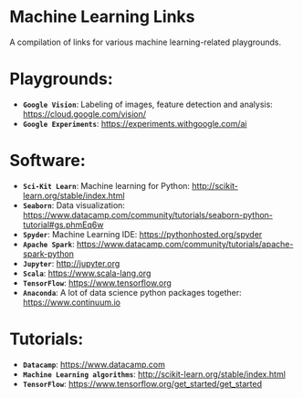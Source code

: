 # Machine Learning Links
A compilation of links for various machine learning-related playgrounds.

# Playgrounds:
- **`Google Vision`**: Labeling of images, feature detection and analysis:
https://cloud.google.com/vision/
- **`Google Experiments`**:
https://experiments.withgoogle.com/ai


# Software:
- **`Sci-Kit Learn`**: Machine learning for Python:
http://scikit-learn.org/stable/index.html
- **`Seaborn`**: Data visualization:
https://www.datacamp.com/community/tutorials/seaborn-python-tutorial#gs.phmEq6w
- **`Spyder`**: Machine Learning IDE: https://pythonhosted.org/spyder
- **`Apache Spark`**: https://www.datacamp.com/community/tutorials/apache-spark-python
- **`Jupyter`**: http://jupyter.org
- **`Scala`**: https://www.scala-lang.org
- **`TensorFlow`**: https://www.tensorflow.org
- **`Anaconda`**: A lot of data science python packages together: https://www.continuum.io

# Tutorials:
- **`Datacamp`**: https://www.datacamp.com
- **`Machine Learning algorithms`**: http://scikit-learn.org/stable/index.html
- **`TensorFlow`**: https://www.tensorflow.org/get_started/get_started
